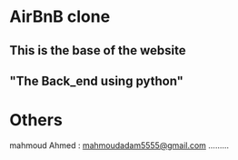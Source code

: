 # AirBnB clone
## This is the base of the website
## "The Back_end using python"
# Others
mahmoud Ahmed : mahmoudadam5555@gmail.com
.........